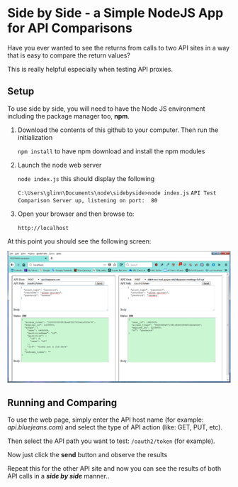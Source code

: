 
# Side by Side - a Simple NodeJS App for API Comparisons

Have you ever wanted to see the returns from calls to two API sites in a way that is easy to compare the return values?

This is really helpful especially when testing API proxies.


## Setup
To use side by side, you will need to have the Node JS environment including the package manager too, **npm**.


1. Download the contents of this github to your computer.  Then run the initialization

	`npm install` to have npm download and install the npm modules

1. Launch the node web server

	`node index.js`  this should display the following

	`C:\Users\glinn\Documents\node\sidebyside>node index.js`
`API Test Comparison Server up, listening on port:  80 `

1. Open your browser and then browse to:
	
	`http://localhost`

At this point you should see the following screen:

![side by side screenshot](./images/session.png)

## Running and Comparing

To use the web page, simply enter the API host name (for example: _api.bluejeans.com_) and select the type of API action (like: GET, PUT, etc).

Then select the API path you want to test:  `/oauth2/token` (for example).

Now just click the **send** button and observe the results

Repeat this for the other API site and now you can see the results of both API calls in a **_side by side_** manner..

